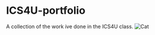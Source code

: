 # ICS4U-portfolio
A collection of the work ive done in the ICS4U class. 
![Cat](https://www.gannett-cdn.com/-mm-/421fa88894207f6fd125837bfbea3a215d8338a7/c=972-205-2409-1017/local/-/media/2016/10/18/USATODAY/USATODAY/636124053572235005-101816orange-cat-thinkstock.jpg?width=3200&height=1680&fit=crop)
